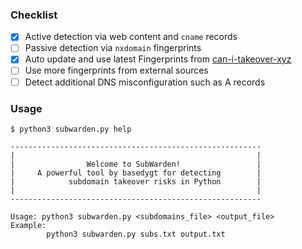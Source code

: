 ### Checklist

- [x] Active detection via web content and `cname` records
- [ ] Passive detection via `nxdomain` fingerprints
- [x] Auto update and use latest Fingerprints from [can-i-takeover-xyz](https://github.com/EdOverflow/can-i-take-over-xyz)
- [ ] Use more fingerprints from external sources
- [ ] Detect additional DNS misconfiguration such as A records

### Usage

```
$ python3 subwarden.py help

--------------------------------------------------------
|                                                      |
|                Welcome to SubWarden!                 |
|     A powerful tool by basedygt for detecting        |
|            subdomain takeover risks in Python        |
|                                                      |
--------------------------------------------------------

Usage: python3 subwarden.py <subdomains_file> <output_file>
Example:
        python3 subwarden.py subs.txt output.txt
```
